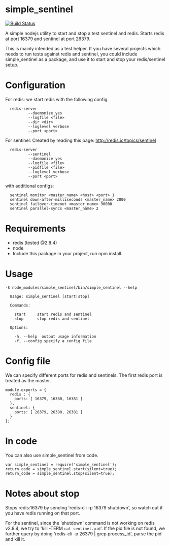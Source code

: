 simple_sentinel
===============
[![Build Status](https://travis-ci.org/vanchi-zendesk/simple_sentinel.svg?branch=v0.1.1)](https://travis-ci.org/vanchi-zendesk/simple_sentinel)

A simple nodejs utility to start and stop a test sentinel and redis.
Starts redis at port 16379 and sentinel at port 26379.

This is mainly intended as a test helper. If you have several projects which needs to run tests against redis and sentinel, you could include simple_sentinel as a package, and use it to start and stop your redis/sentinel setup.


Configuration
=============

For redis: we start redis with the following config
```
  redis-server
          --daemonize yes
          --logfile <file>
          --dir <dir>
          --loglevel verbose
          --port <port>
```
For sentinel: Created by reading this page: http://redis.io/topics/sentinel
```
  redis-server
          --sentinel
          --daemonize yes
          --logfile <file>
          --pidfile <file>
          --loglevel verbose
          --port <port>
```
with additional configs:
```
  sentinel monitor <master_name> <host> <port> 1
  sentinel down-after-milliseconds <master_name> 2000
  sentinel failover-timeout <master_name> 90000
  sentinel parallel-syncs <master_name> 2
```

Requirements
============

- redis (tested @2.8.4)
- node
- Include this package in your project, run npm install.

Usage
=====

```
-$ node_modules/simple_sentinel/bin/simple_sentinel --help

  Usage: simple_sentinel [start|stop]

  Commands:

    start     start redis and sentinel
    stop      stop redis and sentinel

  Options:

    -h, --help  output usage information
    -f, --config specify a config file
```

Config file
===========
We can specify different ports for redis and sentinels. The first redis port is treated as the master.
```
module.exports = {
  redis : {
    ports: [ 16379, 16380, 16381 ]
  },
  sentinel: {
    ports: [ 26379, 26380, 26381 ]
  }
};
```

In code
=======

You can also use simple_sentinel from code.

```
var simple_sentinel = require('simple_sentinel');
return_code = simple_sentinel.start(silent=true);
return_code = simple_sentinel.stop(silent=true);
```

Notes about stop
================

Stops redis:16379 by sending 'redis-cli -p 16379 shutdown', so watch out if you have redis running on that port.

For the sentinel, since the 'shutdown' command is not working on redis v2.8.4, we try to 'kill -TERM `cat sentinel.pid`'. If the pid file is not found, we further query by doing 'redis-cli -p 26379 | grep process_id', parse the pid and kill it.

